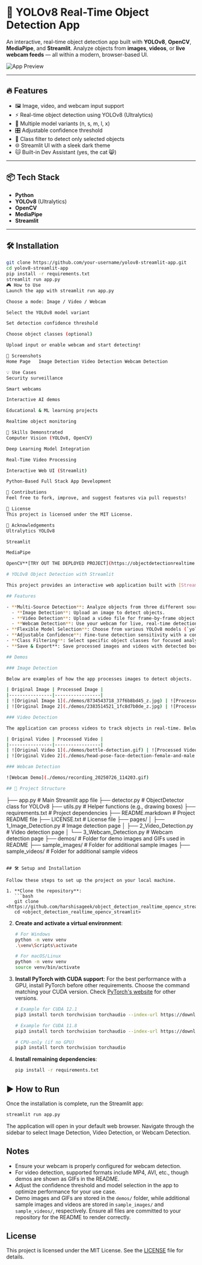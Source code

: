# 🚀 YOLOv8 Real-Time Object Detection App

An interactive, real-time object detection app built with **YOLOv8**, **OpenCV**, **MediaPipe**, and **Streamlit**. Analyze objects from **images**, **videos**, or **live webcam feeds** — all within a modern, browser-based UI.

![App Preview](<insert your image URL or screenshot path here>)

---

## 🔥 Features

- 🖼️ Image, video, and webcam input support
- ⚡ Real-time object detection using YOLOv8 (Ultralytics)
- 🧠 Multiple model variants (n, s, m, l, x)
- 🎛️ Adjustable confidence threshold
- 🎯 Class filter to detect only selected objects
- 🌐 Streamlit UI with a sleek dark theme
- 🐱 Built-in Dev Assistant (yes, the cat 😸)

---

## 📦 Tech Stack

- **Python**
- **YOLOv8** (Ultralytics)
- **OpenCV**
- **MediaPipe**
- **Streamlit**

---

## 🛠️ Installation

```bash
git clone https://github.com/your-username/yolov8-streamlit-app.git
cd yolov8-streamlit-app
pip install -r requirements.txt
streamlit run app.py
🎮 How to Use
Launch the app with streamlit run app.py

Choose a mode: Image / Video / Webcam

Select the YOLOv8 model variant

Set detection confidence threshold

Choose object classes (optional)

Upload input or enable webcam and start detecting!

📸 Screenshots
Home Page	Image Detection	Video Detection	Webcam Detection

💡 Use Cases
Security surveillance

Smart webcams

Interactive AI demos

Educational & ML learning projects

Realtime object monitoring

🧠 Skills Demonstrated
Computer Vision (YOLOv8, OpenCV)

Deep Learning Model Integration

Real-Time Video Processing

Interactive Web UI (Streamlit)

Python-Based Full Stack App Development

🤝 Contributions
Feel free to fork, improve, and suggest features via pull requests!

📜 License
This project is licensed under the MIT License.

🙌 Acknowledgements
Ultralytics YOLOv8

Streamlit

MediaPipe

OpenCV**[TRY OUT THE DEPLOYED PROJECT](https://objectdetectionrealtime.streamlit.app/)**

# YOLOv8 Object Detection with Streamlit

This project provides an interactive web application built with [Streamlit](https://streamlit.io/) for real-time object detection using [YOLOv8](https://github.com/ultralytics/ultralytics). It supports detection on images, videos, and live webcam feeds.

## Features

- **Multi-Source Detection**: Analyze objects from three different sources:
  - **Image Detection**: Upload an image to detect objects.
  - **Video Detection**: Upload a video file for frame-by-frame object detection.
  - **Webcam Detection**: Use your webcam for live, real-time detection.
- **Flexible Model Selection**: Choose from various YOLOv8 models (`yolov8n`, `yolov8s`, `yolov8m`, `yolov8l`, `yolov8x`) to balance speed and accuracy.
- **Adjustable Confidence**: Fine-tune detection sensitivity with a confidence threshold slider.
- **Class Filtering**: Select specific object classes for focused analysis.
- **Save & Export**: Save processed images and videos with detected bounding boxes.

## Demos

### Image Detection

Below are examples of how the app processes images to detect objects.

| Original Image | Processed Image |
|----------------|-----------------|
| ![Original Image 1](./demos/8734543718_37f6b8bd45_z.jpg) | ![Processed Image 1](./demos/8734543718_37f6b8bd45_z_processed.png) |
| ![Original Image 2](./demos/2383514521_1fc8d7b0de_z.jpg) | ![Processed Image 2](./demos/2383514521_1fc8d7b0de_z_processed.png) |

### Video Detection

The application can process videos to track objects in real-time. Below are demo GIFs showcasing the detection results.

| Original Video | Processed Video |
|----------------|-----------------|
| ![Original Video 1](./demos/bottle-detection.gif) | ![Processed Video 1](./demos/bottle-detection_processed.gif) |
| ![Original Video 2](./demos/head-pose-face-detection-female-and-male.gif) | ![Processed Video 2](./demos/head-pose-face-detection-female-and-male_processed.gif) |

### Webcam Detection

![Webcam Demo](./demos/recording_20250726_114203.gif)

## 📂 Project Structure

```
├── app.py                    # Main Streamlit app file
├── detector.py               # ObjectDetector class for YOLOv8
├── utils.py                  # Helper functions (e.g., drawing boxes)
├── requirements.txt          # Project dependencies
├── README.markdown           # Project README file
├── LICENSE.txt               # License file
├── pages/
│   ├── 1_Image_Detection.py  # Image detection page
│   ├── 2_Video_Detection.py  # Video detection page
│   └── 3_Webcam_Detection.py # Webcam detection page
├── demos/                    # Folder for demo images and GIFs used in README
├── sample_images/            # Folder for additional sample images
├── sample_videos/            # Folder for additional sample videos
```

## 🛠️ Setup and Installation

Follow these steps to set up the project on your local machine.

1. **Clone the repository**:
   ```bash
   git clone <https://github.com/harshisageek/object_detection_realtime_opencv_streamlit.git>
   cd <object_detection_realtime_opencv_streamlit>
   ```

2. **Create and activate a virtual environment**:
   ```bash
   # For Windows
   python -m venv venv
   .\venv\Scripts\activate

   # For macOS/Linux
   python -m venv venv
   source venv/bin/activate
   ```

3. **Install PyTorch with CUDA support**:
   For the best performance with a GPU, install PyTorch before other requirements. Choose the command matching your CUDA version. Check [PyTorch's website](https://pytorch.org/get-started/locally/) for other versions.
   ```bash
   # Example for CUDA 12.1
   pip3 install torch torchvision torchaudio --index-url https://download.pytorch.org/whl/cu121

   # Example for CUDA 11.8
   pip3 install torch torchvision torchaudio --index-url https://download.pytorch.org/whl/cu118

   # CPU-only (if no GPU)
   pip3 install torch torchvision torchaudio
   ```

4. **Install remaining dependencies**:
   ```bash
   pip install -r requirements.txt
   ```

## ▶️ How to Run

Once the installation is complete, run the Streamlit app:
```bash
streamlit run app.py
```

The application will open in your default web browser. Navigate through the sidebar to select Image Detection, Video Detection, or Webcam Detection.

## Notes

- Ensure your webcam is properly configured for webcam detection.
- For video detection, supported formats include MP4, AVI, etc., though demos are shown as GIFs in the README.
- Adjust the confidence threshold and model selection in the app to optimize performance for your use case.
- Demo images and GIFs are stored in the `demos/` folder, while additional sample images and videos are stored in `sample_images/` and `sample_videos/`, respectively. Ensure all files are committed to your repository for the README to render correctly.

## License

This project is licensed under the MIT License. See the [LICENSE](LICENSE) file for details.
